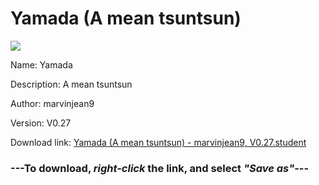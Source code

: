 # Yamada (A mean tsuntsun)

<img src = "https://raw.githubusercontent.com/Arbiter1223/Koukou-Gurashi-Custom-Students/master/Students/Files/Yamada%20(A%20mean%20tsuntsun).png">

Name: Yamada

Description: A mean tsuntsun

Author: marvinjean9

Version: V0.27

Download link: <a href="https://raw.githubusercontent.com/Arbiter1223/Koukou-Gurashi-Custom-Students/master/Students/Files/Yamada%20(A%20mean%20tsuntsun)%20-%20marvinjean9%2C%20V0.27.student">Yamada (A mean tsuntsun) - marvinjean9, V0.27.student</a>

### ---**To download, _right-click_ the link, and select _"Save as"_**---

